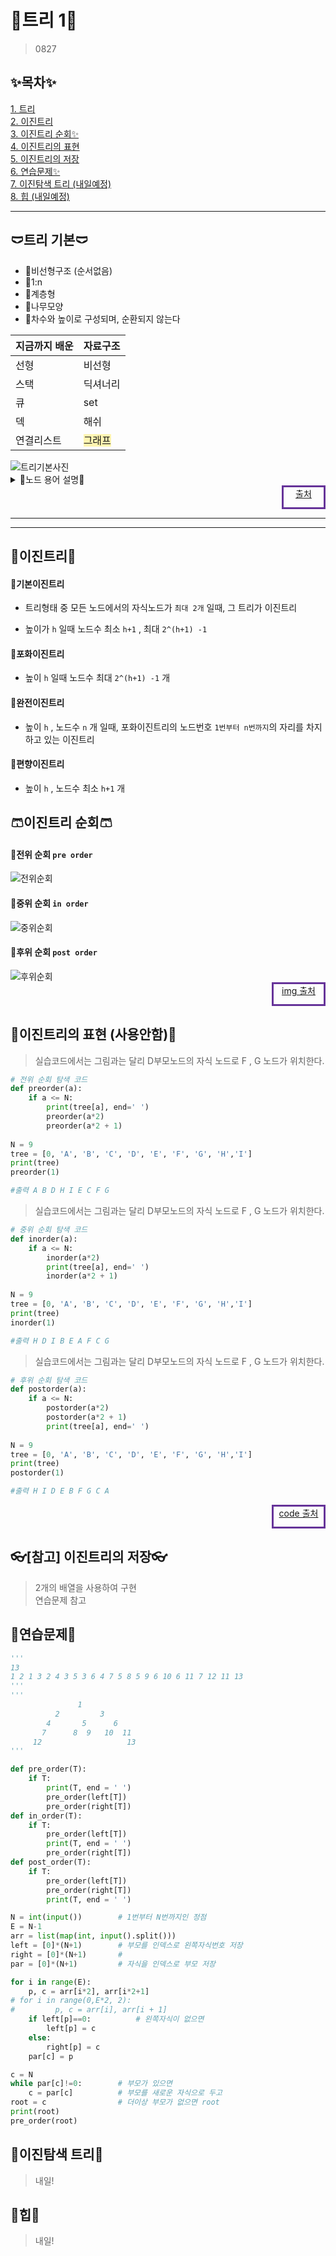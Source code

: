 # 🎄트리 1🎄
> 0827
## ✨목차✨
[1. 트리](#트리-기본)  
[2. 이진트리](#이진트리)  
[3. 이진트리 순회✨](#이진트리-순회)  
[4. 이진트리의 표현](#이진트리의-표현)  
[5. 이진트리의 저장](#참고-이진트리의-저장)  
[6. 연습문제✨](#연습문제)  
[7. 이진탐색 트리 (내일예정)](#이진탐색-트리)  
[8. 힙 (내일예정)](#힙)  

---

## 🩲트리 기본🩲
+ 👑비선형구조 (순서없음)
+ 👑1:n
+ 👑계층형
+ 👑나무모양
+ 👑차수와 높이로 구성되며, 순환되지 않는다


|지금까지 배운| 자료구조 |
|---|---|
|선형 |비선형|
|스택|딕셔너리|
|큐| set|
|덱|해쉬|
|연결리스트|<span style="background-color:#FFF5b1;">그래프</span>|

<img src="https://hanamon.kr/wp-content/uploads/2021/07/%E1%84%8C%E1%85%A1%E1%84%85%E1%85%AD%E1%84%80%E1%85%AE%E1%84%8C%E1%85%A9-%E1%84%90%E1%85%B3%E1%84%85%E1%85%B5-%E1%84%8B%E1%85%AD%E1%86%BC%E1%84%8B%E1%85%A5.png" alt="트리기본사진">

<div><details><summary>👑노드 용어 설명👑 </summary>

+ 루트노드 : 시작노드
+ 부모노드 : 부모노드
+ 형재노드 : 같은부모 자식노드들
+ 조상노드 : 직계 부모노드들
+ 서브트리 : 부모노드 끊었을 때 생성되는 트리
+ 자손노드 : 서브트리의 하위노드들
+ 리프노드 : 자식이 없는 끝지점 노드들
</details></div>

<div style="margin-left: auto; border: solid rebeccapurple; height: 2rem; width: 4rem; text-align:center;"><a href="https://hanamon.kr/%EC%9E%90%EB%A3%8C%EA%B5%AC%EC%A1%B0-tree-%ED%8A%B8%EB%A6%AC/">출처</a></div>

---
---

## 👕이진트리👕
#### 👚기본이진트리
+ 트리형태 중 모든 노드에서의 자식노드가 `최대 2개` 일때, 그 트리가 이진트리

+ 높이가 `h` 일때 노드수 최소 `h+1` , 최대 `2^(h+1) -1` 
#### 👚포화이진트리
+ 높이 `h` 일때 노드수 최대 `2^(h+1) -1` 개 
#### 👚완전이진트리
+ 높이 `h` , 노드수 `n` 개 일때, 포화이진트리의 노드번호 `1번부터 n번까지`의 자리를 차지하고 있는 이진트리
#### 👚편향이진트리
+ 높이 `h` , 노드수 최소 `h+1` 개


## 🩳이진트리 순회🩳
#### 👒전위 순회 `pre order`
<img src="https://www.jiwon.me/content/images/size/w1000/2021/11/preorder.png" alt="전위순회">

#### 👒중위 순회 `in order`
<img src="https://www.jiwon.me/content/images/size/w1000/2021/11/inorder.png" alt="중위순회">

#### 👒후위 순회 `post order`
<img src="https://www.jiwon.me/content/images/size/w1000/2021/11/postorder.png" alt="후위순회">

<div style="margin-left: auto; border: solid rebeccapurple; height: 2rem; width: 5rem; text-align:center; margin-bottom: 0.5rem "><a href="https://www.jiwon.me/binary-tree-traversal/">img 출처</a></div>


## 🧥이진트리의 표현 (사용안함)🧥
> 실습코드에서는 그림과는 달리 D부모노드의 자식 노드로 F , G 노드가 위치한다.

```py
# 전위 순회 탐색 코드
def preorder(a):
    if a <= N:
        print(tree[a], end=' ')
        preorder(a*2)
        preorder(a*2 + 1)
 
N = 9
tree = [0, 'A', 'B', 'C', 'D', 'E', 'F', 'G', 'H','I']
print(tree)
preorder(1)

#출력 A B D H I E C F G
```

> 실습코드에서는 그림과는 달리 D부모노드의 자식 노드로 F , G 노드가 위치한다.
```py
# 중위 순회 탐색 코드
def inorder(a):
    if a <= N:
        inorder(a*2)
        print(tree[a], end=' ')
        inorder(a*2 + 1)
 
N = 9
tree = [0, 'A', 'B', 'C', 'D', 'E', 'F', 'G', 'H','I']
print(tree)
inorder(1)

#출력 H D I B E A F C G
```

> 실습코드에서는 그림과는 달리 D부모노드의 자식 노드로 F , G 노드가 위치한다.
```py
# 후위 순회 탐색 코드
def postorder(a):
    if a <= N:
        postorder(a*2)
        postorder(a*2 + 1)
        print(tree[a], end=' ')
 
N = 9
tree = [0, 'A', 'B', 'C', 'D', 'E', 'F', 'G', 'H','I']
print(tree)
postorder(1)

#출력 H I D E B F G C A
```

<div style="margin-left: auto; border: solid rebeccapurple; height: 2rem; width: 5rem; text-align:center;"><a href="https://edder773.tistory.com/46">code 출처</a></div>


## 👓[참고] 이진트리의 저장👓
> 2개의 배열을 사용하여 구현  
> 연습문제 참고

## 🧦연습문제🧦

```py
'''
13
1 2 1 3 2 4 3 5 3 6 4 7 5 8 5 9 6 10 6 11 7 12 11 13
'''
'''
               1
          2         3
        4       5      6
       7      8  9   10  11
     12                   13
'''

def pre_order(T):
    if T:
        print(T, end = ' ')
        pre_order(left[T])
        pre_order(right[T])
def in_order(T):
    if T:
        pre_order(left[T])
        print(T, end = ' ')
        pre_order(right[T])
def post_order(T):
    if T:
        pre_order(left[T])
        pre_order(right[T])
        print(T, end = ' ')

N = int(input())        # 1번부터 N번까지인 정점
E = N-1
arr = list(map(int, input().split()))
left = [0]*(N+1)        # 부모를 인덱스로 왼쪽자식번호 저장
right = [0]*(N+1)       #
par = [0]*(N+1)         # 자식을 인덱스로 부모 저장

for i in range(E):
    p, c = arr[i*2], arr[i*2+1]
# for i in range(0,E*2, 2):
#         p, c = arr[i], arr[i + 1]
    if left[p]==0:          # 왼쪽자식이 없으면
        left[p] = c
    else:
        right[p] = c
    par[c] = p

c = N
while par[c]!=0:        # 부모가 있으면
    c = par[c]          # 부모를 새로운 자식으로 두고
root = c                # 더이상 부모가 없으면 root
print(root)
pre_order(root)
```

## 👜이진탐색 트리👜
> 내일!

## 👟힙👟
> 내일!